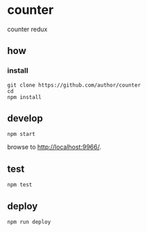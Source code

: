 
# counter

counter redux

## how

### install

```
git clone https://github.com/author/counter
cd 
npm install
```

## develop

```
npm start
```

browse to <http://localhost:9966/>.

## test

```
npm test
```

## deploy

```
npm run deploy
```
